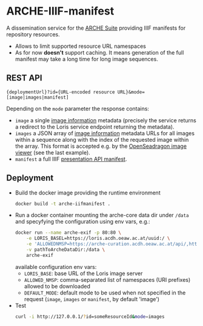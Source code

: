 # ARCHE-IIIF-manifest

A dissemination service for the [ARCHE Suite](https://acdh-oeaw.github.io/arche-docs/) providing IIIF manifests for repository resources.

* Allows to limit supported resource URL namespaces
* As for now **doesn't** support caching.
  It means generation of the full manifest may take a long time for long image sequences.

## REST API

`{deploymentUrl}?id={URL-encoded resource URL}&mode=[image|images|manifest]`

Depending on the `mode` parameter the response contains:

* `image` a single [image information](https://iiif.io/api/image/2.1/#image-information) metadata
  (precisely the service returns a redirect to the Loris service endpoint returning the metadata).
* `images` a JSON array of [image information](https://iiif.io/api/image/2.1/#image-information) metadata URLs
  for all images within a sequence along with the index of the requested image within the array.
  This format is accepted e.g. by the [OpenSeadragon image viewer](https://openseadragon.github.io/examples/tilesource-iiif/) (see the last example).
* `manifest` a full IIIF [presentation API manifest](https://iiif.io/api/presentation/2.1/#manifest).

## Deployment

* Build the docker image providing the runtime environment
  ```bash
  docker build -t arche-iifmanifest .
  ```
* Run a docker container mounting the arche-core data dir under `/data` and specyfying the configuration using env vars, e.g.:
  ```bash
  docker run --name arche-exif -p 80:80 \
      -e LORIS_BASEL=https://loris.acdh.oeaw.ac.at/uuid:/ \
      -e 'ALLOWEDNMSP=https://arche-curation.acdh.oeaw.ac.at/api/,https://arche-dev.acdh-dev.oeaw.ac.at/api/' \
      -v pathToArcheDataDir:/data \
      arche-exif
  ```
  available configuration env vars:
  * `LORIS_BASE`: base URL of the Loris image server
  * `ALLOWED_NMSP`: comma-separated list of namespaces (URI prefixes) allowed to be downloaded
  * `DEFAULT_MODE`: default mode to be used when not specified in the request (`image`, `images` or `manifest`, by default 'image')
* Test
  ```bash
  curl -i http://127.0.0.1/?id=someResourceId&mode=images
  ```


